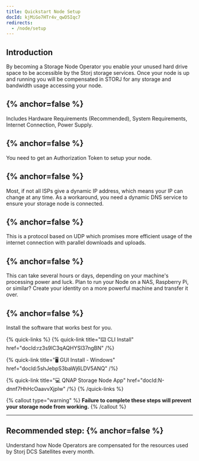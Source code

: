 ```yaml
---
title: Quickstart Node Setup
docId: kjMiGo7HTr4v_qwD5Iqc7
redirects:
  - /node/setup
---
```


## Introduction

By becoming a Storage Node Operator you enable your unused hard drive space to be accessible by the Storj storage services. Once your node is up and running you will be compensated in STORJ for any storage and bandwidth usage accessing your node.

## [](docId:hbCGTv1ZLLR2-kpSaGEXw) {% anchor=false %}

Includes Hardware Requirements (Recommended), System Requirements, Internet Connection, Power Supply.

## [](docId:v-fUvPqySvUwTMF-od6hD) {% anchor=false %}

You need to get an Authorization Token to setup your node.

## [](docId:y0jltT-HzKPmDefi532sd) {% anchor=false %}

Most, if not all ISPs give a dynamic IP address, which means your IP can change at any time. As a workaround, you need a dynamic DNS service to ensure your storage node is connected.

## [](docId:owZeAc56KSDnUzDhsBfB8) {% anchor=false %}

This is a protocol based on UDP which promises more efficient usage of the internet connection with parallel downloads and uploads.

## [](docId:aT6VAB297OWLd4vqeXxf5) {% anchor=false %}

This can take several hours or days, depending on your machine's processing power and luck. Plan to run your Node on a NAS, Raspberry Pi, or similar? Create your identity on a more powerful machine and transfer it over.

## [](docId:XC--4Jtp1o309gbWFOHPn) {% anchor=false %}

Install the software that works best for you.

{% quick-links %}
{% quick-link title="⌨️ CLI Install" href="docId:rz3s9lC3qAQHYSl37ngBN" /%}

{% quick-link title="🖥 GUI Install - Windows" href="docId:5shJebpS3baWj6LDV5ANQ" /%}

{% quick-link title="💻 QNAP Storage Node App" href="docId:N-dnnf7HhHcOaavvXjplw" /%}
{% /quick-links %}

{% callout type="warning"  %}
**Failure to complete these steps will prevent your storage node from working.**
{% /callout %}

---

## Recommended step: [](docId:DVKqtMtnBdZ99gFRWCojP) {% anchor=false %}

Understand how Node Operators are compensated for the resources used by Storj DCS Satellites every month.
